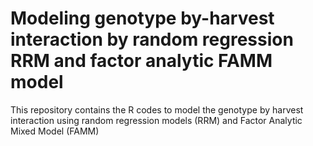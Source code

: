 # Modeling genotype by-harvest interaction by random regression RRM and factor analytic FAMM model
This repository contains the R codes to model the genotype by harvest interaction using random regression models (RRM) and Factor Analytic Mixed Model (FAMM)
